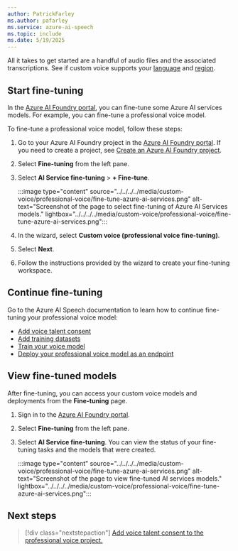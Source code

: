 ```yaml
---
author: PatrickFarley
ms.author: pafarley
ms.service: azure-ai-speech
ms.topic: include
ms.date: 5/19/2025
---
```


All it takes to get started are a handful of audio files and the associated transcriptions. See if custom voice supports your [language](../../../../language-support.md?tabs=tts) and [region](../../../../regions.md#regions).

## Start fine-tuning

In the [Azure AI Foundry portal](https://ai.azure.com/?cid=learnDocs), you can fine-tune some Azure AI services models. For example, you can fine-tune a professional voice model. 

To fine-tune a professional voice model, follow these steps:

1. Go to your Azure AI Foundry project in the [Azure AI Foundry portal](https://ai.azure.com/?cid=learnDocs). If you need to create a project, see [Create an Azure AI Foundry project](/azure/ai-foundry/how-to/create-projects).
1. Select **Fine-tuning** from the left pane.
1. Select **AI Service fine-tuning** > **+ Fine-tune**.

    :::image type="content" source="../../../../media/custom-voice/professional-voice/fine-tune-azure-ai-services.png" alt-text="Screenshot of the page to select fine-tuning of Azure AI Services models." lightbox="../../../../media/custom-voice/professional-voice/fine-tune-azure-ai-services.png":::
 
1. In the wizard, select **Custom voice (professional voice fine-tuning)**.
1. Select **Next**.
1. Follow the instructions provided by the wizard to create your fine-tuning workspace. 

## Continue fine-tuning

Go to the Azure AI Speech documentation to learn how to continue fine-tuning your professional voice model:
* [Add voice talent consent](../../../../professional-voice-create-consent.md)
* [Add training datasets](../../../../professional-voice-create-training-set.md)
* [Train your voice model](../../../../professional-voice-train-voice.md)
* [Deploy your professional voice model as an endpoint](../../../../professional-voice-deploy-endpoint.md)

## View fine-tuned models

After fine-tuning, you can access your custom voice models and deployments from the **Fine-tuning** page. 

1. Sign in to the [Azure AI Foundry portal](https://ai.azure.com/?cid=learnDocs).
1. Select **Fine-tuning** from the left pane.
1. Select **AI Service fine-tuning**. You can view the status of your fine-tuning tasks and the models that were created.
    
    :::image type="content" source="../../../../media/custom-voice/professional-voice/fine-tune-azure-ai-services.png" alt-text="Screenshot of the page to view fine-tuned AI services models." lightbox="../../../../media/custom-voice/professional-voice/fine-tune-azure-ai-services.png":::

## Next steps

> [!div class="nextstepaction"]
> [Add voice talent consent to the professional voice project.](../../../../professional-voice-create-consent.md)


